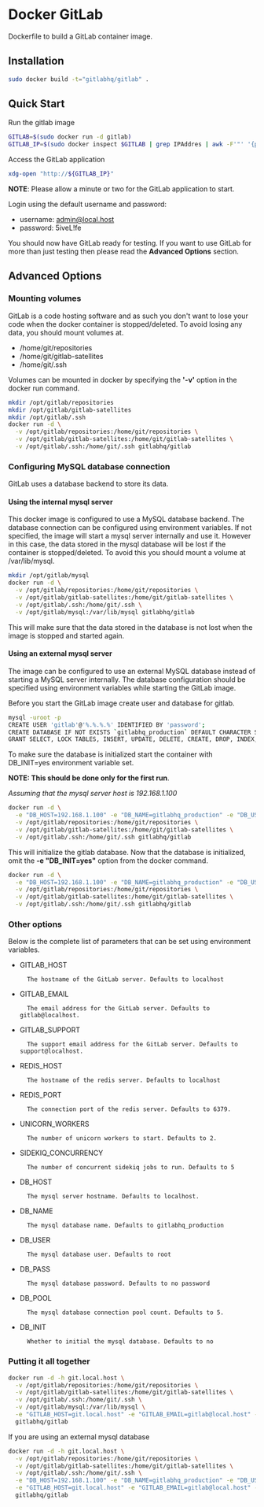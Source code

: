 # Docker GitLab

Dockerfile to build a GitLab container image.

## Installation

```bash
sudo docker build -t="gitlabhq/gitlab" .
```

## Quick Start
Run the gitlab image

```bash
GITLAB=$(sudo docker run -d gitlab)
GITLAB_IP=$(sudo docker inspect $GITLAB | grep IPAddres | awk -F'"' '{print $4}')
```

Access the GitLab application

```bash
xdg-open "http://${GITLAB_IP}"
```

__NOTE__: Please allow a minute or two for the GitLab application to start.

Login using the default username and password:

* username: admin@local.host
* password: 5iveL!fe

You should now have GitLab ready for testing. If you want to use GitLab for more than just testing then please read the **Advanced Options** section.

## Advanced Options

### Mounting volumes
GitLab is a code hosting software and as such you don't want to lose your code when the docker container is stopped/deleted. To avoid losing any data, you should mount volumes at.

* /home/git/repositories
* /home/git/gitlab-satellites
* /home/git/.ssh

Volumes can be mounted in docker by specifying the **'-v'** option in the docker run command.

```bash
mkdir /opt/gitlab/repositories
mkdir /opt/gitlab/gitlab-satellites
mkdir /opt/gitlab/.ssh
docker run -d \
  -v /opt/gitlab/repositories:/home/git/repositories \
  -v /opt/gitlab/gitlab-satellites:/home/git/gitlab-satellites \
  -v /opt/gitlab/.ssh:/home/git/.ssh gitlabhq/gitlab
```

### Configuring MySQL database connection
GitLab uses a database backend to store its data.

#### Using the internal mysql server
This docker image is configured to use a MySQL database backend. The database connection can be configured using environment variables. If not specified, the image will start a mysql server internally and use it. However in this case, the data stored in the mysql database will be lost if the container is stopped/deleted. To avoid this you should mount a volume at /var/lib/mysql.

```bash
mkdir /opt/gitlab/mysql
docker run -d \
  -v /opt/gitlab/repositories:/home/git/repositories \
  -v /opt/gitlab/gitlab-satellites:/home/git/gitlab-satellites \
  -v /opt/gitlab/.ssh:/home/git/.ssh \
  -v /opt/gitlab/mysql:/var/lib/mysql gitlabhq/gitlab
```

This will make sure that the data stored in the database is not lost when the image is stopped and started again.

#### Using an external mysql server
The image can be configured to use an external MySQL database instead of starting a MySQL server internally. The database configuration should be specified using environment variables while starting the GitLab image.

Before you start the GitLab image create user and database for gitlab.

```bash
mysql -uroot -p
CREATE USER 'gitlab'@'%.%.%.%' IDENTIFIED BY 'password';
CREATE DATABASE IF NOT EXISTS `gitlabhq_production` DEFAULT CHARACTER SET `utf8` COLLATE `utf8_unicode_ci`;
GRANT SELECT, LOCK TABLES, INSERT, UPDATE, DELETE, CREATE, DROP, INDEX, ALTER ON `gitlabhq_production`.* TO 'gitlab'@'%.%.%.%';
```

To make sure the database is initialized start the container with DB_INIT=yes environment variable set.

**NOTE: This should be done only for the first run**.

*Assuming that the mysql server host is 192.168.1.100*

```bash
docker run -d \
  -e "DB_HOST=192.168.1.100" -e "DB_NAME=gitlabhq_production" -e "DB_USER=gitlab" -e "DB_PASS=password" -e "DB_INIT=yes" \
  -v /opt/gitlab/repositories:/home/git/repositories \
  -v /opt/gitlab/gitlab-satellites:/home/git/gitlab-satellites \
  -v /opt/gitlab/.ssh:/home/git/.ssh gitlabhq/gitlab
```

This will initialize the gitlab database. Now that the database is initialized, omit the **-e "DB_INIT=yes"** option from the docker command.

```bash
docker run -d \
  -e "DB_HOST=192.168.1.100" -e "DB_NAME=gitlabhq_production" -e "DB_USER=gitlab" -e "DB_PASS=password" \
  -v /opt/gitlab/repositories:/home/git/repositories \
  -v /opt/gitlab/gitlab-satellites:/home/git/gitlab-satellites \
  -v /opt/gitlab/.ssh:/home/git/.ssh gitlabhq/gitlab
```

### Other options
Below is the complete list of parameters that can be set using environment variables.

* GITLAB_HOST

        The hostname of the GitLab server. Defaults to localhost

* GITLAB_EMAIL

        The email address for the GitLab server. Defaults to gitlab@localhost.

* GITLAB_SUPPORT

        The support email address for the GitLab server. Defaults to support@localhost.

* REDIS_HOST

        The hostname of the redis server. Defaults to localhost

* REDIS_PORT

        The connection port of the redis server. Defaults to 6379.

* UNICORN_WORKERS

        The number of unicorn workers to start. Defaults to 2.

* SIDEKIQ_CONCURRENCY

        The number of concurrent sidekiq jobs to run. Defaults to 5

* DB_HOST

        The mysql server hostname. Defaults to localhost.

* DB_NAME

        The mysql database name. Defaults to gitlabhq_production

* DB_USER

        The mysql database user. Defaults to root

* DB_PASS

        The mysql database password. Defaults to no password

* DB_POOL

        The mysql database connection pool count. Defaults to 5.

* DB_INIT

        Whether to initial the mysql database. Defaults to no

### Putting it all together

```bash
docker run -d -h git.local.host \
  -v /opt/gitlab/repositories:/home/git/repositories \
  -v /opt/gitlab/gitlab-satellites:/home/git/gitlab-satellites \
  -v /opt/gitlab/.ssh:/home/git/.ssh \
  -v /opt/gitlab/mysql:/var/lib/mysql \
  -e "GITLAB_HOST=git.local.host" -e "GITLAB_EMAIL=gitlab@local.host" -e "GITLAB_SUPPORT=support@local.host" \
  gitlabhq/gitlab
```

If you are using an external mysql database

```bash
docker run -d -h git.local.host \
  -v /opt/gitlab/repositories:/home/git/repositories \
  -v /opt/gitlab/gitlab-satellites:/home/git/gitlab-satellites \
  -v /opt/gitlab/.ssh:/home/git/.ssh \
  -e "DB_HOST=192.168.1.100" -e "DB_NAME=gitlabhq_production" -e "DB_USER=gitlab" -e "DB_PASS=password" \
  -e "GITLAB_HOST=git.local.host" -e "GITLAB_EMAIL=gitlab@local.host" -e "GITLAB_SUPPORT=support@local.host" \
  gitlabhq/gitlab
```
